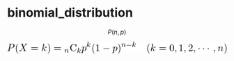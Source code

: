 # binomial_distribution

$$
P(n, p)
$$

![1000004793.png](binomial_distribution%20da7d25e7d559435a9b6bc3421aa13307/1000004793.png)